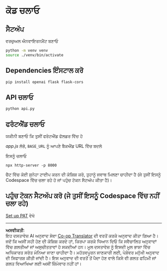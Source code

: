 <!--
CO_OP_TRANSLATOR_METADATA:
{
  "original_hash": "537f02a36d73db093cbb8b9b44867645",
  "translation_date": "2025-09-01T15:47:14+00:00",
  "source_file": "9-chat-project/solution/backend/python/README.md",
  "language_code": "pa"
}
-->
# ਕੋਡ ਚਲਾਓ

## ਸੈਟਅੱਪ

ਵਰਚੁਅਲ ਐਨਵਾਇਰਨਮੈਂਟ ਬਣਾਓ

```sh
python -m venv venv
source ./venv/bin/activate
```

## Dependencies ਇੰਸਟਾਲ ਕਰੋ

```sh
pip install openai flask flask-cors 
```

## API ਚਲਾਓ

```sh
python api.py
```

## ਫਰੰਟਐਂਡ ਚਲਾਓ

ਯਕੀਨੀ ਬਣਾਓ ਕਿ ਤੁਸੀਂ ਫਰੰਟਐਂਡ ਫੋਲਡਰ ਵਿੱਚ ਹੋ

*app.js* ਲੱਭੋ, `BASE_URL` ਨੂੰ ਆਪਣੇ ਬੈਕਐਂਡ URL ਵਿੱਚ ਬਦਲੋ

ਇਸਨੂੰ ਚਲਾਓ

```
npx http-server -p 8000
```

ਚੈਟ ਵਿੱਚ ਕੋਈ ਸੁਨੇਹਾ ਟਾਈਪ ਕਰਨ ਦੀ ਕੋਸ਼ਿਸ਼ ਕਰੋ, ਤੁਹਾਨੂੰ ਜਵਾਬ ਮਿਲਣਾ ਚਾਹੀਦਾ ਹੈ (ਜੇ ਤੁਸੀਂ ਇਸਨੂੰ Codespace ਵਿੱਚ ਚਲਾ ਰਹੇ ਹੋ ਜਾਂ ਪਹੁੰਚ ਟੋਕਨ ਸੈਟਅੱਪ ਕੀਤਾ ਹੈ)।

## ਪਹੁੰਚ ਟੋਕਨ ਸੈਟਅੱਪ ਕਰੋ (ਜੇ ਤੁਸੀਂ ਇਸਨੂੰ Codespace ਵਿੱਚ ਨਹੀਂ ਚਲਾ ਰਹੇ)

[Set up PAT](https://docs.github.com/en/authentication/keeping-your-account-and-data-secure/managing-your-personal-access-tokens) ਵੇਖੋ

---

**ਅਸਵੀਕਤੀ**:  
ਇਹ ਦਸਤਾਵੇਜ਼ AI ਅਨੁਵਾਦ ਸੇਵਾ [Co-op Translator](https://github.com/Azure/co-op-translator) ਦੀ ਵਰਤੋਂ ਕਰਕੇ ਅਨੁਵਾਦ ਕੀਤਾ ਗਿਆ ਹੈ। ਜਦੋਂ ਕਿ ਅਸੀਂ ਸਹੀ ਹੋਣ ਦੀ ਕੋਸ਼ਿਸ਼ ਕਰਦੇ ਹਾਂ, ਕਿਰਪਾ ਕਰਕੇ ਧਿਆਨ ਦਿਓ ਕਿ ਸਵੈਚਾਲਿਤ ਅਨੁਵਾਦਾਂ ਵਿੱਚ ਗਲਤੀਆਂ ਜਾਂ ਅਸੁਚੀਤਤਾਵਾਂ ਹੋ ਸਕਦੀਆਂ ਹਨ। ਮੂਲ ਦਸਤਾਵੇਜ਼ ਨੂੰ ਇਸਦੀ ਮੂਲ ਭਾਸ਼ਾ ਵਿੱਚ ਅਧਿਕਾਰਤ ਸਰੋਤ ਮੰਨਿਆ ਜਾਣਾ ਚਾਹੀਦਾ ਹੈ। ਮਹੱਤਵਪੂਰਨ ਜਾਣਕਾਰੀ ਲਈ, ਪੇਸ਼ੇਵਰ ਮਨੁੱਖੀ ਅਨੁਵਾਦ ਦੀ ਸਿਫਾਰਸ਼ ਕੀਤੀ ਜਾਂਦੀ ਹੈ। ਇਸ ਅਨੁਵਾਦ ਦੀ ਵਰਤੋਂ ਤੋਂ ਪੈਦਾ ਹੋਣ ਵਾਲੇ ਕਿਸੇ ਵੀ ਗਲਤ ਫਹਿਮੀ ਜਾਂ ਗਲਤ ਵਿਆਖਿਆ ਲਈ ਅਸੀਂ ਜ਼ਿੰਮੇਵਾਰ ਨਹੀਂ ਹਾਂ।